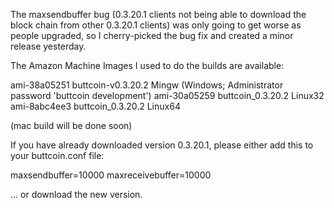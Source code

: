 The maxsendbuffer bug (0.3.20.1 clients not being able to download the block chain from other 0.3.20.1 clients) was only going to get
worse as people upgraded, so I cherry-picked the bug fix and created a minor release yesterday.

The Amazon Machine Images I used to do the builds are available:

  ami-38a05251   buttcoin-v0.3.20.2 Mingw    (Windows; Administrator password 'buttcoin development')
  ami-30a05259   buttcoin_0.3.20.2 Linux32
  ami-8abc4ee3   buttcoin_0.3.20.2 Linux64

(mac build will be done soon)

If you have already downloaded version 0.3.20.1, please either add this to your buttcoin.conf file:

  maxsendbuffer=10000
  maxreceivebuffer=10000

... or download the new version.
